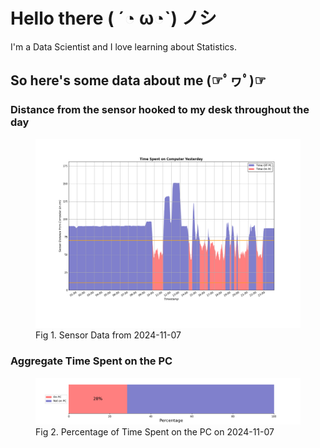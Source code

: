 
# Hello there ( ´◔ ω◔`) ノシ

I'm a Data Scientist and I love learning about Statistics.

## So here's some data about me (☞ﾟヮﾟ)☞


### Distance from the sensor hooked to my desk throughout the day
<figure>
  <picture>
    <source media="(prefers-color-scheme: dark)" srcset="Pi/readme/graphs/lineplot/dark-plot-2024-11-07.png">
    <source media="(prefers-color-scheme: light)" srcset="Pi/readme/graphs/lineplot/light-plot-2024-11-07.png">
    <img alt="Shows a black logo in light color mode and a white one in dark color mode." src="Pi/readme/graphs/lineplot/light-plot-2024-11-07.png">
  </picture>
  <figcaption>Fig 1. Sensor Data from 2024-11-07</figcaption>
</figure>



### Aggregate Time Spent on the PC
<figure>
  <picture>
    <source media="(prefers-color-scheme: dark)" srcset="Pi/readme/graphs/barplot/dark-plot-2024-11-07.png">
    <source media="(prefers-color-scheme: light)" srcset="Pi/readme/graphs/barplot/light-plot-2024-11-07.png">
    <img alt="Shows a black logo in light color mode and a white one in dark color mode." src="Pi/readme/graphs/barplot/light-plot-2024-11-07.png">
  </picture>
  <figcaption>Fig 2. Percentage of Time Spent on the PC on 2024-11-07</figcaption>
</figure>
